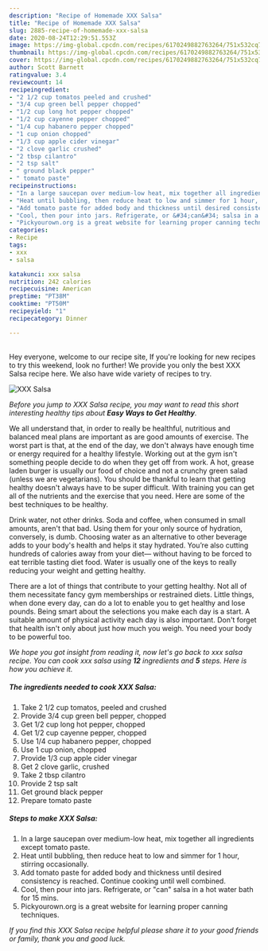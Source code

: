 ```yaml
---
description: "Recipe of Homemade XXX Salsa"
title: "Recipe of Homemade XXX Salsa"
slug: 2885-recipe-of-homemade-xxx-salsa
date: 2020-08-24T12:29:51.553Z
image: https://img-global.cpcdn.com/recipes/6170249882763264/751x532cq70/xxx-salsa-recipe-main-photo.jpg
thumbnail: https://img-global.cpcdn.com/recipes/6170249882763264/751x532cq70/xxx-salsa-recipe-main-photo.jpg
cover: https://img-global.cpcdn.com/recipes/6170249882763264/751x532cq70/xxx-salsa-recipe-main-photo.jpg
author: Scott Barnett
ratingvalue: 3.4
reviewcount: 14
recipeingredient:
- "2 1/2 cup tomatos peeled and crushed"
- "3/4 cup green bell pepper chopped"
- "1/2 cup long hot pepper chopped"
- "1/2 cup cayenne pepper chopped"
- "1/4 cup habanero pepper chopped"
- "1 cup onion chopped"
- "1/3 cup apple cider vinegar"
- "2 clove garlic crushed"
- "2 tbsp cilantro"
- "2 tsp salt"
- " ground black pepper"
- " tomato paste"
recipeinstructions:
- "In a large saucepan over medium-low heat, mix together all ingredients except tomato paste."
- "Heat until bubbling, then reduce heat to low and simmer for 1 hour, stirring occasionally."
- "Add tomato paste for added body and thickness until desired consistency is reached. Continue cooking until well combined."
- "Cool, then pour into jars. Refrigerate, or &#34;can&#34; salsa in a hot water bath for 15 mins."
- "Pickyourown.org is a great website for learning proper canning techniques."
categories:
- Recipe
tags:
- xxx
- salsa

katakunci: xxx salsa 
nutrition: 242 calories
recipecuisine: American
preptime: "PT38M"
cooktime: "PT50M"
recipeyield: "1"
recipecategory: Dinner

---
```

<br>
Hey everyone, welcome to our recipe site, If you're looking for new recipes to try this weekend, look no further! We provide you only the best XXX Salsa recipe here. We also have wide variety of recipes to try.
<br>


![XXX Salsa](https://img-global.cpcdn.com/recipes/6170249882763264/751x532cq70/xxx-salsa-recipe-main-photo.jpg)

<i>Before you jump to XXX Salsa recipe, you may want to read this short interesting healthy tips about <strong>Easy Ways to Get Healthy</strong>.</i>

We all understand that, in order to really be healthful, nutritious and balanced meal plans are important as are good amounts of exercise. The worst part is that, at the end of the day, we don't always have enough time or energy required for a healthy lifestyle. Working out at the gym isn't something people decide to do when they get off from work. A hot, grease laden burger is usually our food of choice and not a crunchy green salad (unless we are vegetarians). You should be thankful to learn that getting healthy doesn't always have to be super difficult. With training you can get all of the nutrients and the exercise that you need. Here are some of the best techniques to be healthy.

Drink water, not other drinks. Soda and coffee, when consumed in small amounts, aren't that bad. Using them for your only source of hydration, conversely, is dumb. Choosing water as an alternative to other beverage adds to your body's health and helps it stay hydrated. You’re also cutting hundreds of calories away from your diet— without having to be forced to eat terrible tasting diet food. Water is usually one of the keys to really reducing your weight and getting healthy.

There are a lot of things that contribute to your getting healthy. Not all of them necessitate fancy gym memberships or restrained diets. Little things, when done every day, can do a lot to enable you to get healthy and lose pounds. Being smart about the selections you make each day is a start. A suitable amount of physical activity each day is also important. Don't forget that health isn't only about just how much you weigh. You need your body to be powerful too. 


<i>We hope you got insight from reading it, now let's go back to xxx salsa recipe. You can cook xxx salsa using <strong>12</strong> ingredients and <strong>5</strong> steps. Here is how you achieve it.
</i>

##### The ingredients needed to cook XXX Salsa:

1. Take 2 1/2 cup tomatos, peeled and crushed
1. Provide 3/4 cup green bell pepper, chopped
1. Get 1/2 cup long hot pepper, chopped
1. Get 1/2 cup cayenne pepper, chopped
1. Use 1/4 cup habanero pepper, chopped
1. Use 1 cup onion, chopped
1. Provide 1/3 cup apple cider vinegar
1. Get 2 clove garlic, crushed
1. Take 2 tbsp cilantro
1. Provide 2 tsp salt
1. Get  ground black pepper
1. Prepare  tomato paste


##### Steps to make XXX Salsa:

1. In a large saucepan over medium-low heat, mix together all ingredients except tomato paste.
1. Heat until bubbling, then reduce heat to low and simmer for 1 hour, stirring occasionally.
1. Add tomato paste for added body and thickness until desired consistency is reached. Continue cooking until well combined.
1. Cool, then pour into jars. Refrigerate, or &#34;can&#34; salsa in a hot water bath for 15 mins.
1. Pickyourown.org is a great website for learning proper canning techniques.


<i>If you find this XXX Salsa recipe helpful please share it to your good friends or family, thank you and good luck.</i>
